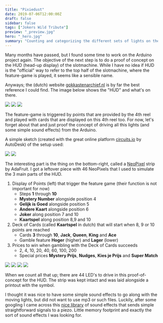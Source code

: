 ```yaml
---
title: "Pixiedust"
date: 2019-07-06T12:00:00Z
draft: false
sidebar: false
tags: ["Jokers Wild Tribute"]
preview: "_preview.jpg"
hero: "_hero.jpg"
summary: "Counting and categorizing the different sets of lights on the display while testing with a Neopixel strip."
---
```


Many months have passed, but I found some time to work on the Arduino project again. The objective of the next step is to do a proof of concept on the HUD (head-up display) of the slotmachine. While I have no idea if HUD is the "official" way to refer to the top half of the slotmachine, where the feature-game is played, it seems like a sensible name.

Anyways; the (dutch) website [gokkastenarchief.nl](http://www.gokkastenarchief.nl/online/jokers-wild/) is by far the best reference I could find. The image below shows the "HUD" and what's on there.

![](gokkasten-archief-nl-002.jpg)
![](gokkasten-archief-nl-003.jpg)
![](gokkasten-archief-nl-004.jpg)

The feature-game is triggered by points that are provided by the 4th reel and played with cards that are displayed on this 4th reel too. For now, let's forget about that and just proof the concept of driving all this lights (and some simple sound effects) from the Arduino.

A simple sketch (created with the great online platform [circuits.io](https://www.circuits.io/) by AutoDesk) of the setup used:

![](hud-pov.png)
![](_preview.jpg)

The interesting part is the thing on the bottom-right, called a [NeoPixel](https://www.adafruit.com/products/1376) strip by AdaFruit. I got a leftover piece with 46 NeoPixels that I used to simulate the 3 main parts of the HUD.

1. Display of Points (left) that trigger the feature game (their function is not important for now)
    - Steps **1** through **10**
    - **Mystery Number** alongside position 4
    - **Gelijk is Goed** alongside position 5
    - **Andere Kaart** alongside position 6
    - **Joker** along position 7 and 10
    - **Kaartspel** along position 8,9 and 10
2. Deck of Cards (called **Kaartspel** in dutch) that will start when 8, 9 or 10 points are reached
    - Cards **3** through **10**, **Jack**, **Queen**, **King** and **Ace**
    - Gamble feature **Hoger** (higher) and **Lager** (lower)
3. Prices to win when gambling with the Deck of Cards succeeds
    - 2, 4, 10, 20, 40, 60, 100, 200
    - Special prices **Mystery Prijs**, **Nudges**, **Kies je Prijs** and **Super Match**

![](JokersWild-011.png)
![](JokersWild-013.png)
![](JokersWild-016.png)
![](JokersWild-018.png)

When we count all that up; there are 44 LED's to drive in this proof-of-concept for the HUD. The strip was kept intact and was laid alongside a printout with the symbol.

I thought it was nice to have some simple sound effects to go along with the moving lights, but did not want to use mp3 or such files. Luckily, after some googling I came across this [nice library](https://mycontraption.com/sound-effects-with-and-arduino/) of sound effects that sends simple straightforward signals to a piezo. Little memory footprint and exactly the sort of sound effects I was looking for.



